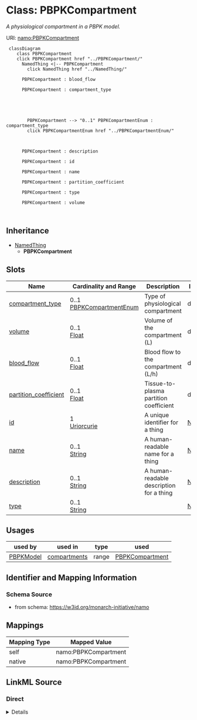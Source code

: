 

# Class: PBPKCompartment 


_A physiological compartment in a PBPK model._





URI: [namo:PBPKCompartment](https://w3id.org/monarch-initiative/namo/PBPKCompartment)





```mermaid
 classDiagram
    class PBPKCompartment
    click PBPKCompartment href "../PBPKCompartment/"
      NamedThing <|-- PBPKCompartment
        click NamedThing href "../NamedThing/"
      
      PBPKCompartment : blood_flow
        
      PBPKCompartment : compartment_type
        
          
    
        
        
        PBPKCompartment --> "0..1" PBPKCompartmentEnum : compartment_type
        click PBPKCompartmentEnum href "../PBPKCompartmentEnum/"
    

        
      PBPKCompartment : description
        
      PBPKCompartment : id
        
      PBPKCompartment : name
        
      PBPKCompartment : partition_coefficient
        
      PBPKCompartment : type
        
      PBPKCompartment : volume
        
      
```





## Inheritance
* [NamedThing](NamedThing.md)
    * **PBPKCompartment**



## Slots

| Name | Cardinality and Range | Description | Inheritance |
| ---  | --- | --- | --- |
| [compartment_type](compartment_type.md) | 0..1 <br/> [PBPKCompartmentEnum](PBPKCompartmentEnum.md) | Type of physiological compartment | direct |
| [volume](volume.md) | 0..1 <br/> [Float](Float.md) | Volume of the compartment (L) | direct |
| [blood_flow](blood_flow.md) | 0..1 <br/> [Float](Float.md) | Blood flow to the compartment (L/h) | direct |
| [partition_coefficient](partition_coefficient.md) | 0..1 <br/> [Float](Float.md) | Tissue-to-plasma partition coefficient | direct |
| [id](id.md) | 1 <br/> [Uriorcurie](Uriorcurie.md) | A unique identifier for a thing | [NamedThing](NamedThing.md) |
| [name](name.md) | 0..1 <br/> [String](String.md) | A human-readable name for a thing | [NamedThing](NamedThing.md) |
| [description](description.md) | 0..1 <br/> [String](String.md) | A human-readable description for a thing | [NamedThing](NamedThing.md) |
| [type](type.md) | 0..1 <br/> [String](String.md) |  | [NamedThing](NamedThing.md) |





## Usages

| used by | used in | type | used |
| ---  | --- | --- | --- |
| [PBPKModel](PBPKModel.md) | [compartments](compartments.md) | range | [PBPKCompartment](PBPKCompartment.md) |







## Identifier and Mapping Information






### Schema Source


* from schema: https://w3id.org/monarch-initiative/namo




## Mappings

| Mapping Type | Mapped Value |
| ---  | ---  |
| self | namo:PBPKCompartment |
| native | namo:PBPKCompartment |






## LinkML Source

<!-- TODO: investigate https://stackoverflow.com/questions/37606292/how-to-create-tabbed-code-blocks-in-mkdocs-or-sphinx -->

### Direct

<details>
```yaml
name: PBPKCompartment
description: A physiological compartment in a PBPK model.
from_schema: https://w3id.org/monarch-initiative/namo
is_a: NamedThing
attributes:
  compartment_type:
    name: compartment_type
    description: Type of physiological compartment
    from_schema: https://w3id.org/monarch-initiative/namo
    rank: 1000
    domain_of:
    - PBPKCompartment
    range: PBPKCompartmentEnum
  volume:
    name: volume
    description: Volume of the compartment (L)
    from_schema: https://w3id.org/monarch-initiative/namo
    rank: 1000
    domain_of:
    - PBPKCompartment
    range: float
  blood_flow:
    name: blood_flow
    description: Blood flow to the compartment (L/h)
    from_schema: https://w3id.org/monarch-initiative/namo
    rank: 1000
    domain_of:
    - PBPKCompartment
    range: float
  partition_coefficient:
    name: partition_coefficient
    description: Tissue-to-plasma partition coefficient
    from_schema: https://w3id.org/monarch-initiative/namo
    rank: 1000
    domain_of:
    - PBPKCompartment
    range: float

```
</details>

### Induced

<details>
```yaml
name: PBPKCompartment
description: A physiological compartment in a PBPK model.
from_schema: https://w3id.org/monarch-initiative/namo
is_a: NamedThing
attributes:
  compartment_type:
    name: compartment_type
    description: Type of physiological compartment
    from_schema: https://w3id.org/monarch-initiative/namo
    rank: 1000
    alias: compartment_type
    owner: PBPKCompartment
    domain_of:
    - PBPKCompartment
    range: PBPKCompartmentEnum
  volume:
    name: volume
    description: Volume of the compartment (L)
    from_schema: https://w3id.org/monarch-initiative/namo
    rank: 1000
    alias: volume
    owner: PBPKCompartment
    domain_of:
    - PBPKCompartment
    range: float
  blood_flow:
    name: blood_flow
    description: Blood flow to the compartment (L/h)
    from_schema: https://w3id.org/monarch-initiative/namo
    rank: 1000
    alias: blood_flow
    owner: PBPKCompartment
    domain_of:
    - PBPKCompartment
    range: float
  partition_coefficient:
    name: partition_coefficient
    description: Tissue-to-plasma partition coefficient
    from_schema: https://w3id.org/monarch-initiative/namo
    rank: 1000
    alias: partition_coefficient
    owner: PBPKCompartment
    domain_of:
    - PBPKCompartment
    range: float
  id:
    name: id
    description: A unique identifier for a thing
    from_schema: https://w3id.org/monarch-initiative/namo
    rank: 1000
    slot_uri: schema:identifier
    identifier: true
    alias: id
    owner: PBPKCompartment
    domain_of:
    - NamedThing
    - Reference
    range: uriorcurie
    required: true
  name:
    name: name
    description: A human-readable name for a thing
    from_schema: https://w3id.org/monarch-initiative/namo
    rank: 1000
    slot_uri: schema:name
    alias: name
    owner: PBPKCompartment
    domain_of:
    - NamedThing
    range: string
  description:
    name: description
    description: A human-readable description for a thing
    from_schema: https://w3id.org/monarch-initiative/namo
    rank: 1000
    slot_uri: schema:description
    alias: description
    owner: PBPKCompartment
    domain_of:
    - NamedThing
    range: string
  type:
    name: type
    from_schema: https://w3id.org/monarch-initiative/namo
    rank: 1000
    designates_type: true
    alias: type
    owner: PBPKCompartment
    domain_of:
    - NamedThing
    range: string

```
</details>